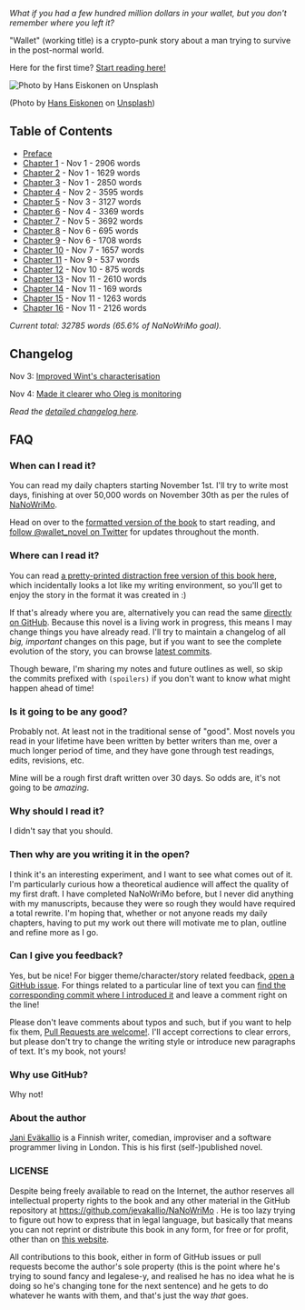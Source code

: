 _What if you had a few hundred million dollars in your wallet, but you don't remember where you left it?_

"Wallet" (working title) is a crypto-punk story about a man trying to survive in the post-normal world.

Here for the first time? [Start reading here!](https://jevakallio.github.io/NaNoWriMo/chapters/00-preface)

![Photo by Hans Eiskonen on Unsplash](assets/images/banner.jpg)

(Photo by [Hans Eiskonen](https://unsplash.com/@eiskonen) on [Unsplash](https://unsplash.com))

## Table of Contents

- [Preface](chapters/00-preface.md)
- [Chapter 1](chapters/01.md) - Nov 1 - 2906 words
- [Chapter 2](chapters/02.md) - Nov 1 - 1629 words
- [Chapter 3](chapters/03.md) - Nov 1 - 2850 words
- [Chapter 4](chapters/04.md) - Nov 2 - 3595 words
- [Chapter 5](chapters/05.md) - Nov 3 - 3127 words
- [Chapter 6](chapters/06.md) - Nov 4 - 3369 words
- [Chapter 7](chapters/07.md) - Nov 5 - 3692 words
- [Chapter 8](chapters/08.md) - Nov 6 - 695 words
- [Chapter 9](chapters/09.md) - Nov 6 - 1708 words
- [Chapter 10](chapters/10.md) - Nov 7 - 1657 words
- [Chapter 11](chapters/11.md) - Nov 9 - 537 words
- [Chapter 12](chapters/12.md) - Nov 10 - 875 words
- [Chapter 13](chapters/13.md) - Nov 11 - 2610 words
- [Chapter 14](chapters/14.md) - Nov 11 - 169 words
- [Chapter 15](chapters/15.md) - Nov 11 - 1263 words
- [Chapter 16](chapters/16.md) - Nov 11 - 2126 words

_Current total: 32785 words (65.6% of NaNoWriMo goal)._

## Changelog

Nov 3: [Improved Wint's characterisation](https://github.com/jevakallio/NaNoWriMo/pull/6)

Nov 4: [Made it clearer who Oleg is monitoring](https://github.com/jevakallio/NaNoWriMo/commit/a1e8cc9fcfa8f74f282b2df1cbc4abc1cfc232d5)

_Read the [detailed changelog here](CHANGELOG.md)._

## FAQ

### When can I read it?

You can read my daily chapters starting November 1st. I'll try to write most days, finishing at over 50,000 words on November 30th as per the rules of [NaNoWriMo](http://nanowrimo.org).

Head on over to the [formatted version of the book](https://jevakallio.github.io/NaNoWriMo) to start reading, and [follow @wallet_novel on Twitter](https://twitter.com/wallet_novel) for updates throughout the month.

### Where can I read it?

You can read [a pretty-printed distraction free version of this book here](https://jevakallio.github.io/NaNoWriMo), which incidentally looks a lot like my writing environment, so you'll get to enjoy the story in the format it was created in :)

If that's already where you are, alternatively you can read the same [directly on GitHub](https://github.com/jevakallio/NaNoWriMo). Because this novel is a living work in progress, this means I may change things you have already read. I'll try to maintain a changelog of all _big, important_ changes on this page, but if you want to see the complete evolution of the story, you can browse [latest commits](https://github.com/jevakallio/NaNoWriMo/commits/master).

Though beware, I'm sharing my notes and future outlines as well, so skip the commits prefixed with `(spoilers)` if you don't want to know what might happen ahead of time!

### Is it going to be any good?

Probably not. At least not in the traditional sense of "good". Most novels you read in your lifetime have been written by better writers than me, over a much longer period of time, and they have gone through test readings, edits, revisions, etc.

Mine will be a rough first draft written over 30 days. So odds are, it's not going to be _amazing_.

### Why should I read it?

I didn't say that you should.

### Then why are you writing it in the open?

I think it's an interesting experiment, and I want to see what comes out of it. I'm particularly curious how a theoretical audience will affect the quality of my first draft. I have completed NaNoWriMo before, but I never did anything with my manuscripts, because they were so rough they would have required a total rewrite. I'm hoping that, whether or not anyone reads my daily chapters, having to put my work out there will motivate me to plan, outline and refine more as I go.

### Can I give you feedback?

Yes, but be nice! For bigger theme/character/story related feedback, [open a GitHub issue](https://github.com/jevakallio/NaNoWriMo/issue). For things related to a particular line of text you can [find the corresponding commit where I introduced it](https://github.com/jevakallio/NaNoWriMo/commits/master) and leave a comment right on the line!

Please don't leave comments about typos and such, but if you want to help fix them, [Pull Requests are welcome!](https://github.com/jevakallio/NaNoWriMo/pulls). I'll accept corrections to clear errors, but please don't try to change the writing style or introduce new paragraphs of text. It's my book, not yours!

### Why use GitHub?

Why not!

### About the author

[Jani Eväkallio](https://twitter.com/jevakallio) is a Finnish writer, comedian, improviser and a software programmer living in London. This is his first (self-)published novel.

### LICENSE

Despite being freely available to read on the Internet, the author reserves all intellectual property rights to the book and any other material in the GitHub repository at https://github.com/jevakallio/NaNoWriMo . He is too lazy trying to figure out how to express that in legal language, but basically that means you can not reprint or distribute this book in any form, for free or for profit, other than on [this website](https://jevakallio.github.io/NaNoWriMo).

All contributions to this book, either in form of GitHub issues or pull requests become the author's sole property (this is the point where he's trying to sound fancy and legalese-y, and realised he has no idea what he is doing so he's changing tone for the next sentence) and he gets to do whatever he wants with them, and that's just the way _that_ goes.
